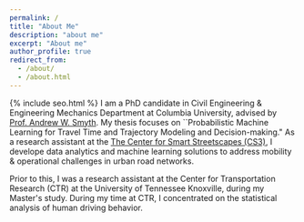 ```yaml
---
permalink: /
title: "About Me"
description: "about me"
excerpt: "About me"
author_profile: true
redirect_from: 
  - /about/
  - /about.html
---
```

{% include seo.html %}
I am a PhD candidate in Civil Engineering & Engineering Mechanics Department at Columbia University, advised by [Prof. Andrew W. Smyth](https://www.engineering.columbia.edu/faculty-staff/directory/andrew-w-smyth). My thesis focuses on ``Probabilistic Machine Learning for Travel Time and Trajectory Modeling and Decision-making." As a research assistant at the [The Center for Smart Streetscapes (CS3)](https://cs3-erc.org/), I develope data analytics and machine learning solutions to address mobility & operational challenges in urban road networks. 

Prior to this, I was a research assistant at the Center for Transportation Research (CTR) at the University of Tennessee Knoxville, during my Master's study. During my time at CTR, I concentrated on the statistical analysis of human driving behavior.


